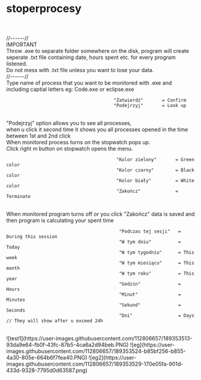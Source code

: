 # stoperprocesy
<br>
<br> //------//
<br> IMPORTANT
<br> Throw .exe to separate folder somewhere on the disk, program will create seperate .txt file containing date, hours spent etc. for every program listened.
<br> Do not mess with .txt file unless you want to lose your data.
<br> //------//
<br> Type name of process that you want to be monitored with .exe and including captial letters eg: Code.exe or eclipse.exe 

                                            "Zatwierdź"       = Confirm
                                            "Podejrzyj"       = Look up
                                                        
<br> "Podejrzyj" option allows you to see all processes,
<br> when u click it second time it shows you all processes opened in the time between 1st and 2nd click
<br> When monitored process turns on the stopwatch pops up.
<br> Click right m button on stopwatch opens the menu.

                                             "Kolor zielony"       = Green color
                                             "Kolor czarny"        = Black color 
                                             "Kolor biały"         = White color
                                             "Zakończ"             = Terminate
                                                        
<br> When monitored program turns off or you click "Zakończ" data is saved and then program is calculating your spent time

                                              "Podczas tej sesji"   = During this session
                                              "W tym dniu"          = Today
                                              "W tym tygodniu"      = This week
                                              "W tym miesiącu"      = This month
                                              "W tym roku"          = This year
                                              "Godzin"              = Hours
                                              "Minut"               = Minutes
                                              "Sekund"              = Seconds
                                              "Dni"                 = Days                    // They will show after u exceed 24h
                                                        
                                                        
                                                        
                                                        
<br>
![test1](https://user-images.githubusercontent.com/112806657/189353513-93da9e64-fb0f-43fc-87b5-4ca6a2d94beb.PNG)
![eg](https://user-images.githubusercontent.com/112806657/189353524-b85bf256-b855-4a30-805e-664b6f7fea40.PNG)
![eg2](https://user-images.githubusercontent.com/112806657/189353529-170e05fa-901d-433d-9328-7795d0d63587.png)

